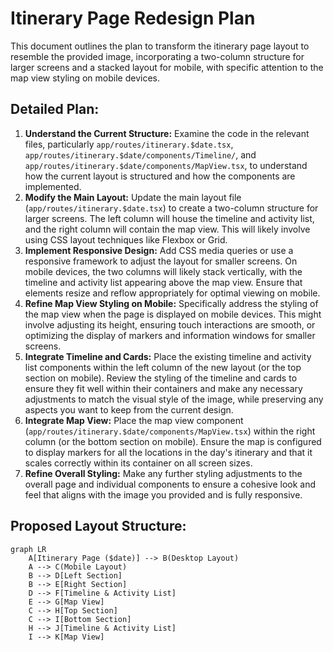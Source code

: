 # Itinerary Page Redesign Plan

This document outlines the plan to transform the itinerary page layout to resemble the provided image, incorporating a two-column structure for larger screens and a stacked layout for mobile, with specific attention to the map view styling on mobile devices.

## Detailed Plan:

1.  **Understand the Current Structure:** Examine the code in the relevant files, particularly `app/routes/itinerary.$date.tsx`, `app/routes/itinerary.$date/components/Timeline/`, and `app/routes/itinerary.$date/components/MapView.tsx`, to understand how the current layout is structured and how the components are implemented.
2.  **Modify the Main Layout:** Update the main layout file (`app/routes/itinerary.$date.tsx`) to create a two-column structure for larger screens. The left column will house the timeline and activity list, and the right column will contain the map view. This will likely involve using CSS layout techniques like Flexbox or Grid.
3.  **Implement Responsive Design:** Add CSS media queries or use a responsive framework to adjust the layout for smaller screens. On mobile devices, the two columns will likely stack vertically, with the timeline and activity list appearing above the map view. Ensure that elements resize and reflow appropriately for optimal viewing on mobile.
4.  **Refine Map View Styling on Mobile:** Specifically address the styling of the map view when the page is displayed on mobile devices. This might involve adjusting its height, ensuring touch interactions are smooth, or optimizing the display of markers and information windows for smaller screens.
5.  **Integrate Timeline and Cards:** Place the existing timeline and activity list components within the left column of the new layout (or the top section on mobile). Review the styling of the timeline and cards to ensure they fit well within their containers and make any necessary adjustments to match the visual style of the image, while preserving any aspects you want to keep from the current design.
6.  **Integrate Map View:** Place the map view component (`app/routes/itinerary.$date/components/MapView.tsx`) within the right column (or the bottom section on mobile). Ensure the map is configured to display markers for all the locations in the day's itinerary and that it scales correctly within its container on all screen sizes.
7.  **Refine Overall Styling:** Make any further styling adjustments to the overall page and individual components to ensure a cohesive look and feel that aligns with the image you provided and is fully responsive.

## Proposed Layout Structure:

```mermaid
graph LR
    A[Itinerary Page ($date)] --> B(Desktop Layout)
    A --> C(Mobile Layout)
    B --> D[Left Section]
    B --> E[Right Section]
    D --> F[Timeline & Activity List]
    E --> G[Map View]
    C --> H[Top Section]
    C --> I[Bottom Section]
    H --> J[Timeline & Activity List]
    I --> K[Map View]